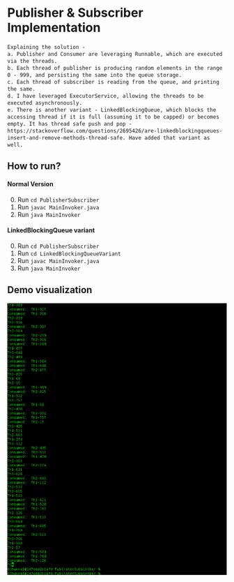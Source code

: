 # Publisher & Subscriber Implementation
```
Explaining the solution -
a. Publisher and Consumer are leveraging Runnable, which are executed via the threads.
b. Each thread of publisher is producing random elements in the range 0 - 999, and persisting the same into the queue storage.
c. Each thread of subscriber is reading from the queue, and printing the same.
d. I have leveraged ExecutorService, allowing the threads to be executed asynchronously.
e. There is another variant - LinkedBlockingQueue, which blocks the accessing thread if it is full (assuming it to be capped) or becomes empty. It has thread safe push and pop - https://stackoverflow.com/questions/2695426/are-linkedblockingqueues-insert-and-remove-methods-thread-safe. Have added that variant as well.
```

## How to run?
#### Normal Version
0. Run ```cd PublisherSubscriber```
1. Run ```javac MainInvoker.java```
2. Run ```java MainInvoker```

#### LinkedBlockingQueue variant
0. Run ```cd PublisherSubscriber```
1. Run ```cd LinkedBlockingQueueVariant```
2. Run ```javac MainInvoker.java```
3. Run ```java MainInvoker```


## Demo visualization
![Alt text](Demo/DemoImg.png?raw=true "Title")
